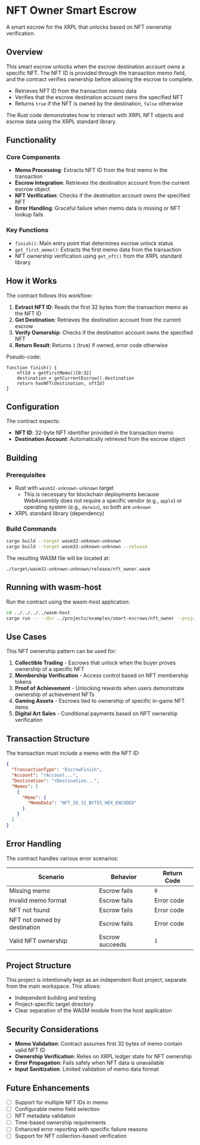 # NFT Owner Smart Escrow

A smart escrow for the XRPL that unlocks based on NFT ownership verification.

## Overview

This smart escrow unlocks when the escrow destination account owns a specific NFT. The NFT ID is provided through the
transaction memo field, and the contract verifies ownership before allowing the escrow to complete.

- Retrieves NFT ID from the transaction memo data
- Verifies that the escrow destination account owns the specified NFT
- Returns `true` if the NFT is owned by the destination, `false` otherwise

The Rust code demonstrates how to interact with XRPL NFT objects and escrow data using the XRPL standard library.

## Functionality

### Core Components

- **Memo Processing**: Extracts NFT ID from the first memo in the transaction
- **Escrow Integration**: Retrieves the destination account from the current escrow object
- **NFT Verification**: Checks if the destination account owns the specified NFT
- **Error Handling**: Graceful failure when memo data is missing or NFT lookup fails

### Key Functions

- `finish()`: Main entry point that determines escrow unlock status
- `get_first_memo()`: Extracts the first memo data from the transaction
- NFT ownership verification using `get_nft()` from the XRPL standard library

## How it Works

The contract follows this workflow:

1. **Extract NFT ID**: Reads the first 32 bytes from the transaction memo as the NFT ID
2. **Get Destination**: Retrieves the destination account from the current escrow
3. **Verify Ownership**: Checks if the destination account owns the specified NFT
4. **Return Result**: Returns `1` (true) if owned, error code otherwise

Pseudo-code:

```
function finish() {
    nftId = getFirstMemo()[0:32]
    destination = getCurrentEscrow().destination
    return hasNFT(destination, nftId)
}
```

## Configuration

The contract expects:

- **NFT ID**: 32-byte NFT identifier provided in the transaction memo
- **Destination Account**: Automatically retrieved from the escrow object

## Building

### Prerequisites

- Rust with `wasm32-unknown-unknown` target
  - This is necessary for blockchain deployments because WebAssembly does not require a specific vendor (e.g.,
    `apple`) or operating system (e.g., `darwin`), so both are `unknown`
- XRPL standard library (dependency)

### Build Commands

```bash
cargo build --target wasm32-unknown-unknown
cargo build --target wasm32-unknown-unknown --release
```

The resulting WASM file will be located at:

```
./target/wasm32-unknown-unknown/release/nft_owner.wasm
```

## Running with wasm-host

Run the contract using the wasm-host application:

```bash
cd ../../../../wasm-host
cargo run -- --dir ../projects/examples/smart-escrows/nft_owner --project nft_owner
```

## Use Cases

This NFT ownership pattern can be used for:

1. **Collectible Trading** - Escrows that unlock when the buyer proves ownership of a specific NFT
2. **Membership Verification** - Access control based on NFT membership tokens
3. **Proof of Achievement** - Unlocking rewards when users demonstrate ownership of achievement NFTs
4. **Gaming Assets** - Escrows tied to ownership of specific in-game NFT items
5. **Digital Art Sales** - Conditional payments based on NFT ownership verification

## Transaction Structure

The transaction must include a memo with the NFT ID:

```json
{
  "TransactionType": "EscrowFinish",
  "Account": "rAccount...",
  "Destination": "rDestination...",
  "Memos": [
    {
      "Memo": {
        "MemoData": "NFT_ID_32_BYTES_HEX_ENCODED"
      }
    }
  ]
}
```

## Error Handling

The contract handles various error scenarios:

| Scenario                     | Behavior        | Return Code |
| ---------------------------- | --------------- | ----------- |
| Missing memo                 | Escrow fails    | `0`         |
| Invalid memo format          | Escrow fails    | Error code  |
| NFT not found                | Escrow fails    | Error code  |
| NFT not owned by destination | Escrow fails    | Error code  |
| Valid NFT ownership          | Escrow succeeds | `1`         |

## Project Structure

This project is intentionally kept as an independent Rust project, separate from the main workspace. This allows:

- Independent building and testing
- Project-specific target directory
- Clear separation of the WASM module from the host application

## Security Considerations

- **Memo Validation**: Contract assumes first 32 bytes of memo contain valid NFT ID
- **Ownership Verification**: Relies on XRPL ledger state for NFT ownership
- **Error Propagation**: Fails safely when NFT data is unavailable
- **Input Sanitization**: Limited validation of memo data format

## Future Enhancements

- [ ] Support for multiple NFT IDs in memo
- [ ] Configurable memo field selection
- [ ] NFT metadata validation
- [ ] Time-based ownership requirements
- [ ] Enhanced error reporting with specific failure reasons
- [ ] Support for NFT collection-based verification
